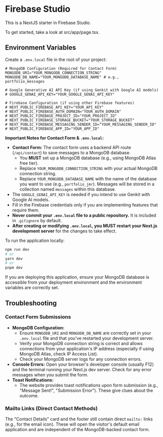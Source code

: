 
# Firebase Studio

This is a NextJS starter in Firebase Studio.

To get started, take a look at src/app/page.tsx.

## Environment Variables

Create a `.env.local` file in the root of your project:

```env
# MongoDB Configuration (Required for Contact Form)
MONGODB_URI="YOUR_MONGODB_CONNECTION_STRING"
MONGODB_DB_NAME="YOUR_MONGODB_DATABASE_NAME" # e.g., portfolio_messages

# Google Generative AI API Key (if using Genkit with Google AI models)
# GOOGLE_GENAI_API_KEY="YOUR_GOOGLE_GENAI_API_KEY"

# Firebase Configuration (if using other Firebase features)
# NEXT_PUBLIC_FIREBASE_API_KEY="YOUR_API_KEY"
# NEXT_PUBLIC_FIREBASE_AUTH_DOMAIN="YOUR_AUTH_DOMAIN"
# NEXT_PUBLIC_FIREBASE_PROJECT_ID="YOUR_PROJECT_ID"
# NEXT_PUBLIC_FIREBASE_STORAGE_BUCKET="YOUR_STORAGE_BUCKET"
# NEXT_PUBLIC_FIREBASE_MESSAGING_SENDER_ID="YOUR_MESSAGING_SENDER_ID"
# NEXT_PUBLIC_FIREBASE_APP_ID="YOUR_APP_ID"
```

**Important Notes for Contact Form & `.env.local`:**
-   **Contact Form:** The contact form uses a backend API route (`/api/contact`) to save messages to a MongoDB database.
    -   You **MUST** set up a MongoDB database (e.g., using MongoDB Atlas free tier).
    -   Replace `YOUR_MONGODB_CONNECTION_STRING` with your actual MongoDB connection string.
    -   Replace `YOUR_MONGODB_DATABASE_NAME` with the name of the database you want to use (e.g., `portfolio_jmr`). Messages will be stored in a collection named `messages` within this database.
-   The `GOOGLE_GENAI_API_KEY` is needed if you intend to use Genkit with Google AI models.
-   Fill in the Firebase credentials only if you are implementing features that require them.
-   **Never commit your `.env.local` file to a public repository.** It is included in `.gitignore` by default.
-   **After creating or modifying `.env.local`, you MUST restart your Next.js development server** for the changes to take effect.

To run the application locally:
```bash
npm run dev
# or
yarn dev
# or
pnpm dev
```

If you are deploying this application, ensure your MongoDB database is accessible from your deployment environment and the environment variables are correctly set.

## Troubleshooting

### Contact Form Submissions

-   **MongoDB Configuration:**
    -   Ensure `MONGODB_URI` and `MONGODB_DB_NAME` are correctly set in your `.env.local` file and that you've restarted your development server.
    -   Verify your MongoDB connection string is correct and allows connections from your application's IP address (especially if using MongoDB Atlas, check IP Access List).
    -   Check your MongoDB server logs for any connection errors.
-   **Console Errors:** Open your browser's developer console (usually F12) and the terminal running your Next.js dev server. Check for any error messages when you submit the form.
-   **Toast Notifications:**
    -   The website provides toast notifications upon form submission (e.g., "Message Sent!", "Submission Error"). These give clues about the outcome.

### Mailto Links (Direct Contact Methods)

The "Contact Details" card and the footer still contain direct `mailto:` links (e.g., for the email icon). These will open the visitor's default email application and are independent of the MongoDB-backed contact form.
